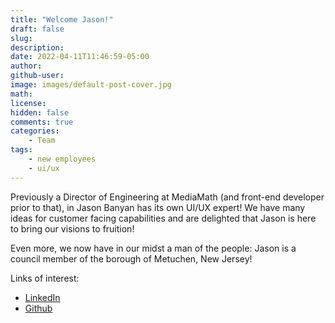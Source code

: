 ```yaml
---
title: "Welcome Jason!"
draft: false
slug:
description:
date: 2022-04-11T11:46:59-05:00
author:
github-user:
image: images/default-post-cover.jpg
math:
license:
hidden: false
comments: true
categories:
    - Team
tags:
    - new employees
    - ui/ux
---
```

Previously a Director of Engineering at MediaMath (and front-end developer prior to that), in Jason Banyan has its own UI/UX expert! We have many ideas for customer facing capabilities and are delighted that Jason is here to bring our visions to fruition!

Even more, we now have in our midst a man of the people: Jason is a council member of the borough of Metuchen, New Jersey!

Links of interest:

* [LinkedIn](https://www.linkedin.com/in/jasonadelia/)
* [Github](https://github.com/jasonadelia)
